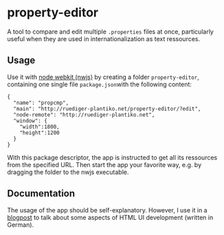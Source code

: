 # property-editor
A tool to compare and edit multiple `.properties` files at once, particularly useful when they are used in internationalization as text ressources.
## Usage
Use it with [node webkit (nwjs)](https://nwjs.io/) by creating a folder `property-editor`, containing one single file `package.json`with the following content:
```
{  
  "name": "propcmp",  
  "main": "http://ruediger-plantiko.net/property-editor/?edit",
  "node-remote": "http://ruediger-plantiko.net",
  "window": {
    "width":1800,
    "height":1200
  }
}
```
With this package descriptor, the app is instructed to get all its ressources from the specified URL. 
Then start the app your favorite way, e.g. by dragging the folder to the nwjs executable.
## Documentation
The usage of the app should be self-explanatory. However, I use it in a [blogpost](http://ruediger-plantiko.blogspot.ch/2017/05/anwendungen-mit-html-ui.html) to talk about some aspects of HTML UI development (written in German).  
